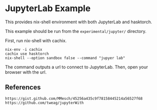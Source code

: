 # JupyterLab Example

This provides nix-shell environment with both JupyterLab and hasktorch.

This example should be run from the `experimental/jupyter/` directory.

First, run nix-shell with cachix.

```
nix-env -i cachix
cachix use hasktorch
nix-shell --option sandbox false --command "jupyer lab"
```

The command outputs a url to connect to JupyterLab.
Then, open your browser with the url.

## References

```
https://gist.github.com/MMesch/45256a435c9f78158445214a56527f68
https://github.com/tweag/jupyterWith
```
